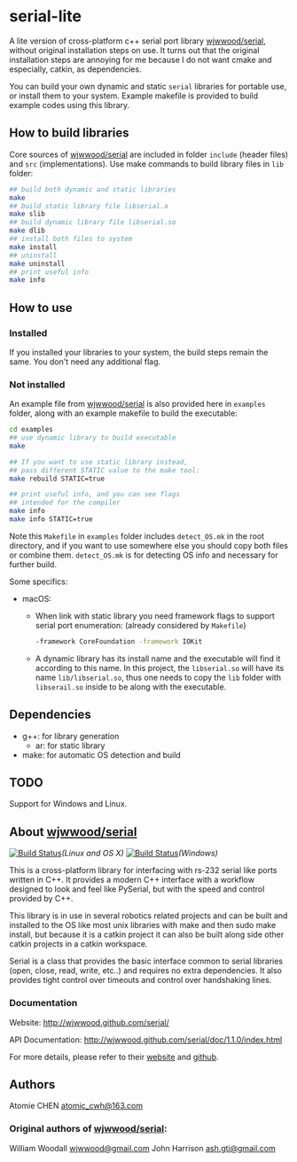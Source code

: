 # serial-lite

A lite version of cross-platform c++ serial port library [wjwwood/serial](https://github.com/wjwwood/serial), without original installation steps on use. It turns out that the original installation steps are annoying for me because I do not want cmake and especially, catkin, as dependencies.

You can build your own dynamic and static `serial` libraries for portable use, or install them to your system. Example makefile is provided to build example codes using this library.



## How to build libraries

Core sources of [wjwwood/serial](https://github.com/wjwwood/serial) are included in folder `include` (header files) and `src` (implementations). Use make commands to build library files in `lib` folder: 

```sh
## build both dynamic and static libraries
make
## build static library file libserial.a
make slib
## build dynamic library file libserial.so
make dlib
## install both files to system
make install
## uninstall
make uninstall
## print useful info
make info
```



## How to use

### Installed

If you installed your libraries to your system, the build steps remain the same. You don't need any additional flag.

### Not installed

An example file from [wjwwood/serial](https://github.com/wjwwood/serial) is also provided here in `examples` folder, along with an example makefile to build the executable:

```sh
cd examples
## use dynamic library to build executable
make

## If you want to use static library instead, 
## pass different STATIC value to the make tool:
make rebuild STATIC=true

## print useful info, and you can see flags
## intended for the compiler
make info
make info STATIC=true
```

Note this `Makefile` in `examples` folder includes `detect_OS.mk` in the root directory, and if you want to use somewhere else you should copy both files or combine them. `detect_OS.mk` is for detecting OS info and necessary for further build.

Some specifics: 

- macOS: 

  - When link with static library you need framework flags to support serial port enumeration: (already considered by `Makefile`)

    ```sh
    -framework CoreFoundation -framework IOKit
    ```

  - A dynamic library has its install name and the executable will find it according to this name. In this project, the `libserial.so` will have its name `lib/libserial.so`, thus one needs to copy the `lib` folder with `libserail.so` inside to be along with the executable.



## Dependencies

- g++: for library generation
  - ar: for static library
- make: for automatic OS detection and build



## TODO

Support for Windows and Linux.



## About [wjwwood/serial](https://github.com/wjwwood/serial)

[![Build Status](https://travis-ci.org/wjwwood/serial.svg?branch=master)](https://travis-ci.org/wjwwood/serial)*(Linux and OS X)* [![Build Status](https://ci.appveyor.com/api/projects/status/github/wjwwood/serial)](https://ci.appveyor.com/project/wjwwood/serial)*(Windows)*

This is a cross-platform library for interfacing with rs-232 serial like ports written in C++. It provides a modern C++ interface with a workflow designed to look and feel like PySerial, but with the speed and control provided by C++. 

This library is in use in several robotics related projects and can be built and installed to the OS like most unix libraries with make and then sudo make install, but because it is a catkin project it can also be built along side other catkin projects in a catkin workspace.

Serial is a class that provides the basic interface common to serial libraries (open, close, read, write, etc..) and requires no extra dependencies. It also provides tight control over timeouts and control over handshaking lines. 

### Documentation

Website: http://wjwwood.github.com/serial/

API Documentation: http://wjwwood.github.com/serial/doc/1.1.0/index.html



For more details, please refer to their [website](http://wjwwood.github.com/serial/) and [github](https://github.com/wjwwood/serial).



## Authors

Atomie CHEN <atomic_cwh@163.com>

### Original authors of [wjwwood/serial](https://github.com/wjwwood/serial): 

William Woodall <wjwwood@gmail.com>
John Harrison <ash.gti@gmail.com>
